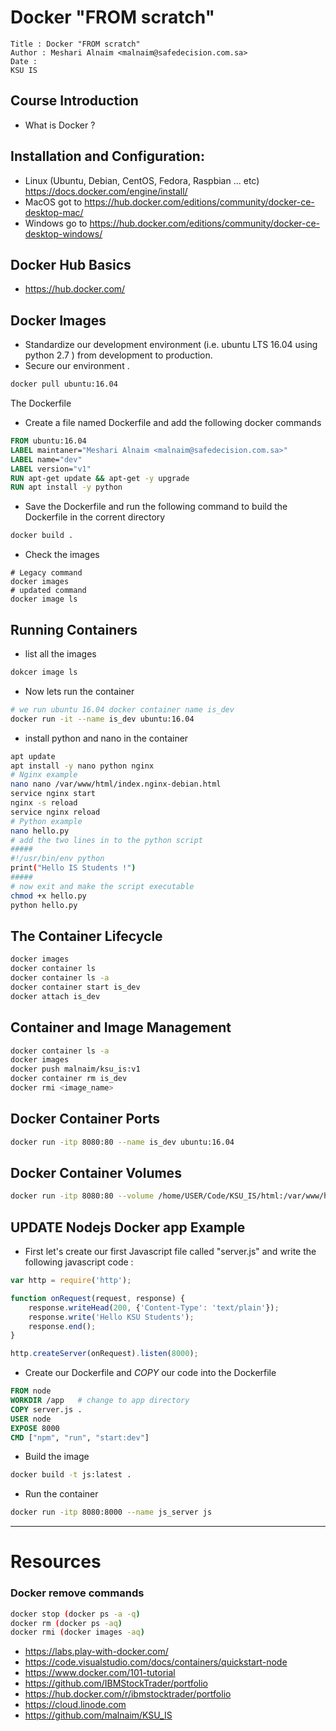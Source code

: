 # Docker "FROM scratch"
```
Title : Docker "FROM scratch"
Author : Meshari Alnaim <malnaim@safedecision.com.sa>
Date : 
KSU IS 

```
## Course Introduction
  * What is Docker ?

## Installation and Configuration: 
  * Linux (Ubuntu, Debian, CentOS, Fedora, Raspbian ... etc) <https://docs.docker.com/engine/install/> 
  * MacOS got to <https://hub.docker.com/editions/community/docker-ce-desktop-mac/>
  * Windows go to <https://hub.docker.com/editions/community/docker-ce-desktop-windows/>
 
## Docker Hub Basics
  * <https://hub.docker.com/>
## Docker Images
  * Standardize our development environment (i.e. ubuntu LTS 16.04 using python 2.7 ) from development to production.
  * Secure our environment . 
```bash
docker pull ubuntu:16.04
```
 The Dockerfile
  * Create a file named Dockerfile and add the following docker commands
``` dockerfile
FROM ubuntu:16.04
LABEL maintaner="Meshari Alnaim <malnaim@safedecision.com.sa>"
LABEL name="dev"
LABEL version="v1"
RUN apt-get update && apt-get -y upgrade 
RUN apt install -y python
```
  * Save the Dockerfile and run the following command to build the Dockerfile in the corrent directory 
``` bash
docker build .
```
  * Check the images 
```
# Legacy command
docker images 
# updated command
docker image ls
```
## Running Containers
* list all the images
``` bash
dokcer image ls
``` 
* Now lets run the container 
``` bash
# we run ubuntu 16.04 docker container name is_dev
docker run -it --name is_dev ubuntu:16.04
```
* install python and nano in the container
``` bash
apt update
apt install -y nano python nginx
# Nginx example
nano nano /var/www/html/index.nginx-debian.html
service nginx start
nginx -s reload
service nginx reload
# Python example 
nano hello.py
# add the two lines in to the python script
#####
#!/usr/bin/env python
print("Hello IS Students !")
#####
# now exit and make the script executable
chmod +x hello.py
python hello.py
```

## The Container Lifecycle

``` bash
docker images
docker container ls
docker container ls -a
docker container start is_dev
docker attach is_dev
```
## Container and Image Management
``` bash
docker container ls -a
docker images 
docker push malnaim/ksu_is:v1
docker container rm is_dev
docker rmi <image_name>
```
## Docker Container Ports
``` bash
docker run -itp 8080:80 --name is_dev ubuntu:16.04
``` 
## Docker Container Volumes
``` bash 
docker run -itp 8080:80 --volume /home/USER/Code/KSU_IS/html:/var/www/html:ro --name is_dev ubuntu:16.04
```
## **UPDATE Nodejs Docker app Example**
* First let's create our first Javascript file called "server.js" and write the following javascript code :
``` javascript
var http = require('http');

function onRequest(request, response) {
    response.writeHead(200, {'Content-Type': 'text/plain'});
    response.write('Hello KSU Students');
    response.end();
}

http.createServer(onRequest).listen(8000); 
```
* Create our Dockerfile and *COPY* our code into the Dockerfile
``` Dockerfile
FROM node
WORKDIR /app   # change to app directory 
COPY server.js .
USER node
EXPOSE 8000
CMD ["npm", "run", "start:dev"]
```
* Build the image 
```bash
docker build -t js:latest .
```
* Run the container 
``` bash
docker run -itp 8080:8000 --name js_server js
```
----
# Resources 
### Docker remove commands
``` bash
docker stop (docker ps -a -q)
docker rm (docker ps -aq)
docker rmi (docker images -aq)
```
* <https://labs.play-with-docker.com/>
* <https://code.visualstudio.com/docs/containers/quickstart-node>
* <https://www.docker.com/101-tutorial>
* <https://github.com/IBMStockTrader/portfolio>
* <https://hub.docker.com/r/ibmstocktrader/portfolio>
* <https://cloud.linode.com>
* <https://github.com/malnaim/KSU_IS>